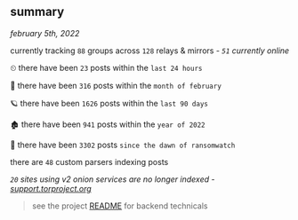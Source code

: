 
## summary
_february 5th, 2022_

currently tracking `88` groups across `128` relays & mirrors - _`51` currently online_

⏲ there have been `23` posts within the `last 24 hours`

🦈 there have been `316` posts within the `month of february`

🪐 there have been `1626` posts within the `last 90 days`

🏚 there have been `941` posts within the `year of 2022`

🦕 there have been `3302` posts `since the dawn of ransomwatch`

there are `48` custom parsers indexing posts

_`20` sites using v2 onion services are no longer indexed - [support.torproject.org](https://support.torproject.org/onionservices/v2-deprecation/)_

> see the project [README](https://github.com/thetanz/ransomwatch#ransomwatch--) for backend technicals
